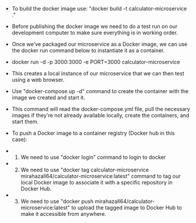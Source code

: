 - To build the docker image use: "docker build -t calculator-microservice ."

- Before publishing the docker image we need to do a test run on our development computer to make sure everything is in working order. 
- Once we’ve packaged our microservice as a Docker image, we can use the docker run command below to instantiate it as a container. 
- docker run -d -p 3000:3000 -e PORT=3000 calculator-microservice 
- This creates a local instance of our microservice that we can then test using a web browser.

- Use "docker-compose up -d" command to create the container with the image we created and start it.
- This command will read the docker-compose.yml file, pull the necessary images if they're not already available locally, create the containers, and start them.

- To push a Docker image to a container registry (Docker hub in this case): 
- 1. We need to use "docker login" command to login to docker
- 2. We need to use "docker tag calculator-microservice mirahazall64/calculator-microservice:latest" command to tag our local Docker image to associate it with a specific repository in Docker Hub.
- 3. We need to use "docker push mirahazall64/calculator-microservice:latest" to upload the tagged image to Docker Hub to make it accessible from anywhere.
